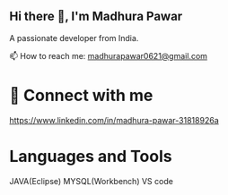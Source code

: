 ## Hi there 👋, I'm Madhura Pawar

A passionate developer from India.

📫 How to reach me: madhurapawar0621@gmail.com 

# 📲 Connect with me  
https://www.linkedin.com/in/madhura-pawar-31818926a  

# Languages and Tools 
 JAVA(Eclipse)
 MYSQL(Workbench)
 VS code




  
